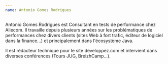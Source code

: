 ```yaml
---
name: Antonio Gomes Rodrigues
---
```


Antonio Gomes Rodrigues est Consultant en tests de performance chez Aliecom. Il travaille depuis plusieurs années sur les problématiques de performances chez divers clients (sites Web à fort trafic, éditeur de logiciel dans la finance...) et principalement dans l'écosystème Java.

Il est rédacteur technique pour le site developpez.com et intervient dans diverses conférences (Tours JUG, BreizhCamp...).